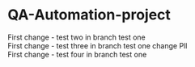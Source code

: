 # QA-Automation-project

First change - test two in branch test one <br />
First change - test three in branch test one change Pll <br />
First change - test four in branch test one